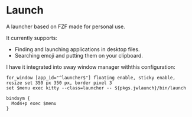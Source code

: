 # Launch

A launcher based on FZF made for personal use.

It currently supports:

- Finding and launching applications in desktop files.
- Searching emoji and putting them on your clipboard.

I have it integrated into sway window manager withthis configuration:

```
for_window [app_id="^launcher$"] floating enable, sticky enable, resize set 350 px 350 px, border pixel 3
set $menu exec kitty --class=launcher -- ${pkgs.jwlaunch}/bin/launch

bindsym {
  Mod4+p exec $menu
}
```
